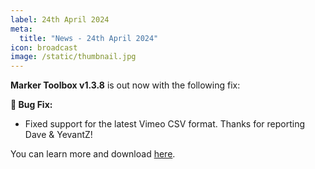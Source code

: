 ```yaml
---
label: 24th April 2024
meta:
  title: "News - 24th April 2024"
icon: broadcast
image: /static/thumbnail.jpg
---
```


**Marker Toolbox v1.3.8** is out now with the following fix:

**🐞 Bug Fix:**
- Fixed support for the latest Vimeo CSV format. Thanks for reporting Dave & YevantZ!

You can learn more and download [here](https://markertoolbox.fcp.cafe).